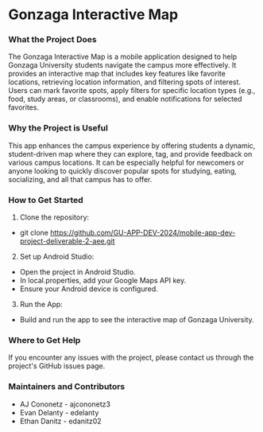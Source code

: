 # Gonzaga Interactive Map
### What the Project Does
The Gonzaga Interactive Map is a mobile application designed to help Gonzaga University students navigate the campus more effectively. It provides an interactive map that includes key features like favorite locations, retrieving location information, and filtering spots of interest. Users can mark favorite spots, apply filters for specific location types (e.g., food, study areas, or classrooms), and enable notifications for selected favorites.

### Why the Project is Useful
This app enhances the campus experience by offering students a dynamic, student-driven map where they can explore, tag, and provide feedback on various campus locations. It can be especially helpful for newcomers or anyone looking to quickly discover popular spots for studying, eating, socializing, and all that campus has to offer.

### How to Get Started
1. Clone the repository:
* git clone https://github.com/GU-APP-DEV-2024/mobile-app-dev-project-deliverable-2-aee.git
2. Set up Android Studio:
* Open the project in Android Studio.
* In local.properties, add your Google Maps API key.
* Ensure your Android device is configured.
3. Run the App:
* Build and run the app to see the interactive map of Gonzaga University.

### Where to Get Help
If you encounter any issues with the project, please contact us through the project's GitHub issues page.

### Maintainers and Contributors
* AJ Cononetz - ajcononetz3
* Evan Delanty - edelanty
* Ethan Danitz - edanitz02